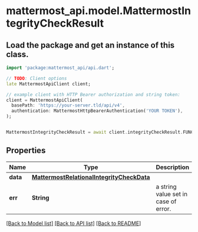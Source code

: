 # mattermost_api.model.MattermostIntegrityCheckResult

## Load the package and get an instance of this class.
```dart
import 'package:mattermost_api/api.dart';

// TODO: Client options
late MattermostApiClient client;

// example client with HTTP Bearer authorization and string token:
client = MattermostApiClient(
  basePath: 'https://your-server.tld/api/v4',
  authentication: MattermostHttpBearerAuthentication('YOUR TOKEN'),
);


MattermostIntegrityCheckResult = await client.integrityCheckResult.FUNCTION_THAT_RETURNS_THIS_CLASS();

```

## Properties
Name | Type | Description | Notes
------------ | ------------- | ------------- | -------------
**data** | [**MattermostRelationalIntegrityCheckData**](MattermostRelationalIntegrityCheckData.md) |  | [optional] 
**err** | **String** | a string value set in case of error. | [optional] 

[[Back to Model list]](../GENERATED_README.md#documentation-for-models) [[Back to API list]](../GENERATED_README.md#documentation-for-api-endpoints) [[Back to README]](../GENERATED_README.md)


